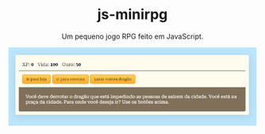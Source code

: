 <div align="center">
    <h1>
        js-minirpg
    </h1>
    <p>Um pequeno jogo RPG feito em JavaScript.</p>
    <img src="/img/minirpg.png" alt="Mini RPG" style="width:500px;"/>
</div>
